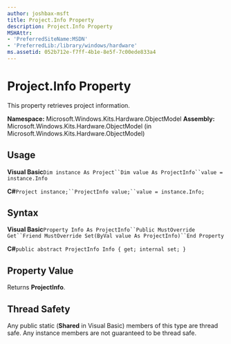 ```yaml
---
author: joshbax-msft
title: Project.Info Property
description: Project.Info Property
MSHAttr:
- 'PreferredSiteName:MSDN'
- 'PreferredLib:/library/windows/hardware'
ms.assetid: 052b712e-f7ff-4b1e-8e5f-7c00ede833a4
---
```


# Project.Info Property


This property retrieves project information.

**Namespace:** Microsoft.Windows.Kits.Hardware.ObjectModel **Assembly:** Microsoft.Windows.Kits.Hardware.ObjectModel (in Microsoft.Windows.Kits.Hardware.ObjectModel)

## Usage


**Visual Basic**`Dim instance As Project``Dim value As ProjectInfo``value = instance.Info`

**C#**`Project instance;``ProjectInfo value;``value = instance.Info;`

## Syntax


**Visual Basic**`Property Info As ProjectInfo``Public MustOverride Get``Friend MustOverride Set(ByVal value As ProjectInfo)``End Property`

**C#**`public abstract ProjectInfo Info { get; internal set; }`

## Property Value


Returns **ProjectInfo**.

## Thread Safety


Any public static (**Shared** in Visual Basic) members of this type are thread safe. Any instance members are not guaranteed to be thread safe.

 

 






